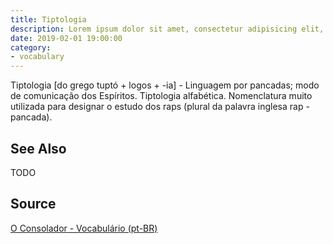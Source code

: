 ```yaml
---
title: Tiptologia
description: Lorem ipsum dolor sit amet, consectetur adipisicing elit, sed do eiusmod tempor incididunt ut labore et dolore magna aliqua.  TODO
date: 2019-02-01 19:00:00
category:
- vocabulary
---
```


Tiptologia [do grego tuptó + logos + -ia] - Linguagem por pancadas; modo de comunicação dos Espíritos. Tiptologia alfabética.
Nomenclatura muito utilizada para designar o estudo dos raps (plural da palavra inglesa rap - pancada).

## See Also
TODO

## Source
[O Consolador - Vocabulário (pt-BR)](http://www.oconsolador.com.br/linkfixo/vocabulario/principal.html)
